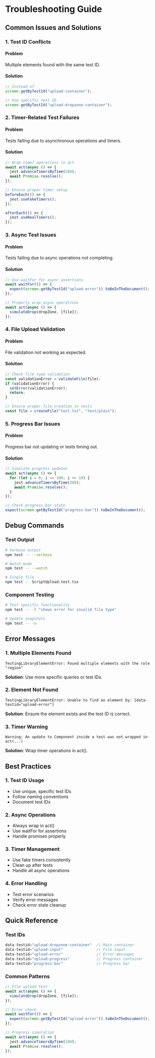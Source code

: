 # Troubleshooting Guide

## Common Issues and Solutions

### 1. Test ID Conflicts

#### Problem

Multiple elements found with the same test ID.

#### Solution

```typescript
// Instead of
screen.getByTestId("upload-container");

// Use specific test ID
screen.getByTestId("upload-dropzone-container");
```

### 2. Timer-Related Test Failures

#### Problem

Tests failing due to asynchronous operations and timers.

#### Solution

```typescript
// Wrap timer operations in act
await act(async () => {
  jest.advanceTimersByTime(200);
  await Promise.resolve();
});

// Ensure proper timer setup
beforeEach(() => {
  jest.useFakeTimers();
});

afterEach(() => {
  jest.useRealTimers();
});
```

### 3. Async Test Issues

#### Problem

Tests failing due to async operations not completing.

#### Solution

```typescript
// Use waitFor for async assertions
await waitFor(() => {
  expect(screen.getByTestId("upload-error")).toBeInTheDocument();
});

// Properly wrap async operations
await act(async () => {
  simulateDrop(dropZone, [file]);
});
```

### 4. File Upload Validation

#### Problem

File validation not working as expected.

#### Solution

```typescript
// Check file type validation
const validationError = validateFile(file);
if (validationError) {
  setError(validationError);
  return;
}

// Ensure proper file creation in tests
const file = createFile("test.txt", "text/plain");
```

### 5. Progress Bar Issues

#### Problem

Progress bar not updating or tests timing out.

#### Solution

```typescript
// Simulate progress updates
await act(async () => {
  for (let i = 0; i <= 100; i += 10) {
    jest.advanceTimersByTime(200);
    await Promise.resolve();
  }
});

// Check progress bar state
expect(screen.getByTestId("progress-bar")).toBeInTheDocument();
```

## Debug Commands

### Test Output

```bash
# Verbose output
npm test -- --verbose

# Watch mode
npm test -- --watch

# Single file
npm test -- ScriptUpload.test.tsx
```

### Component Testing

```bash
# Test specific functionality
npm test -- -t "shows error for invalid file type"

# Update snapshots
npm test -- -u
```

## Error Messages

### 1. Multiple Elements Found

```
TestingLibraryElementError: Found multiple elements with the role "region"
```

**Solution**: Use more specific queries or test IDs.

### 2. Element Not Found

```
TestingLibraryElementError: Unable to find an element by: [data-testid="upload-error"]
```

**Solution**: Ensure the element exists and the test ID is correct.

### 3. Timer Warning

```
Warning: An update to Component inside a test was not wrapped in act(...)
```

**Solution**: Wrap timer operations in act().

## Best Practices

### 1. Test ID Usage

- Use unique, specific test IDs
- Follow naming conventions
- Document test IDs

### 2. Async Operations

- Always wrap in act()
- Use waitFor for assertions
- Handle promises properly

### 3. Timer Management

- Use fake timers consistently
- Clean up after tests
- Handle all async operations

### 4. Error Handling

- Test error scenarios
- Verify error messages
- Check error state cleanup

## Quick Reference

### Test IDs

```typescript
data-testid="upload-dropzone-container"  // Main container
data-testid="upload-input"               // File input
data-testid="upload-error"               // Error messages
data-testid="upload-progress"            // Progress container
data-testid="progress-bar"               // Progress bar
```

### Common Patterns

```typescript
// File upload test
await act(async () => {
  simulateDrop(dropZone, [file]);
});

// Error check
await waitFor(() => {
  expect(screen.getByTestId("upload-error")).toBeInTheDocument();
});

// Progress simulation
await act(async () => {
  jest.advanceTimersByTime(200);
  await Promise.resolve();
});
```
